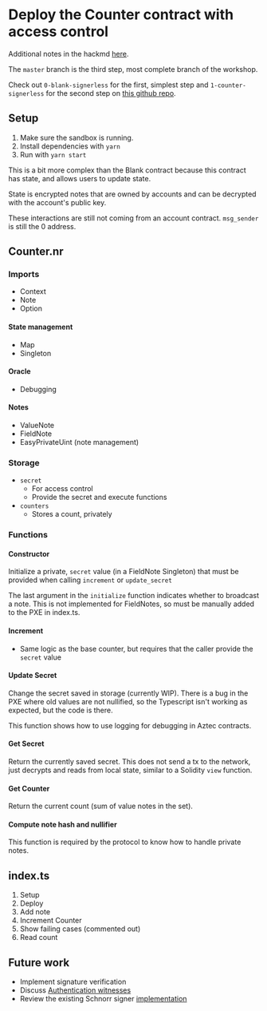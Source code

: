 # Deploy the Counter contract with access control

Additional notes in the hackmd [here](https://hackmd.io/WyJlswYJTEmWFjEolGNiww).

The `master` branch is the third step, most complete branch of the workshop.

Check out `0-blank-signerless` for the first, simplest step and `1-counter-signerless` for the second step on [this github repo](https://github.com/critesjosh/aztec-account-abstraction-workshop/).

## Setup

1. Make sure the sandbox is running.
2. Install dependencies with `yarn`
3. Run with `yarn start`

This is a bit more complex than the Blank contract because this contract has state, and allows users to update state.

State is encrypted notes that are owned by accounts and can be decrypted with the account's public key.

These interactions are still not coming from an account contract. `msg_sender` is still the 0 address.

## Counter.nr

### Imports

- Context
- Note
- Option

#### State management

- Map
- Singleton

#### Oracle

- Debugging

#### Notes

- ValueNote
- FieldNote
- EasyPrivateUint (note management)

### Storage

- `secret`
  - For access control
  - Provide the secret and execute functions
- `counters`
  - Stores a count, privately

### Functions

#### Constructor

Initialize a private, `secret` value (in a FieldNote Singleton) that must be provided when calling `increment` or `update_secret`

The last argument in the `initialize` function indicates whether to broadcast a note. This is not implemented for FieldNotes, so must be manually added to the PXE in index.ts.

#### Increment

- Same logic as the base counter, but requires that the caller provide the `secret` value

#### Update Secret

Change the secret saved in storage (currently WIP). There is a bug in the PXE where old values are not nullified, so the Typescript isn't working as expected, but the code is there.

This function shows how to use logging for debugging in Aztec contracts.

#### Get Secret

Return the currently saved secret. This does not send a tx to the network, just decrypts and reads from local state, similar to a Solidity `view` function.

#### Get Counter

Return the current count (sum of value notes in the set).

#### Compute note hash and nullifier

This function is required by the protocol to know how to handle private notes.

## index.ts

1. Setup
2. Deploy
3. Add note
4. Increment Counter
5. Show failing cases (commented out)
6. Read count

## Future work

- Implement signature verification
- Discuss [Authentication witnesses](https://docs.aztec.network/learn/concepts/accounts/authwit)
- Review the existing Schnorr signer [implementation](https://github.com/AztecProtocol/aztec-packages/tree/master/noir-projects/noir-contracts/src/contracts/schnorr_account_contract)
